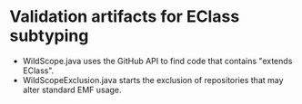 # Validation artifacts for EClass subtyping

* WildScope.java uses the GitHub API to find code that contains "extends EClass".
* WildScopeExclusion.java starts the exclusion of repositories that may alter standard EMF usage. 
